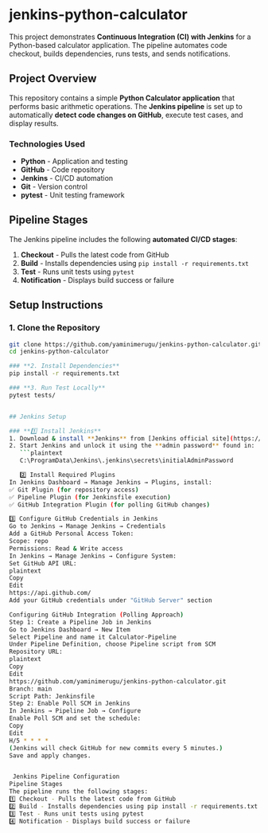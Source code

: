 # jenkins-python-calculator

This project demonstrates **Continuous Integration (CI) with Jenkins** for a Python-based calculator application. The pipeline automates code checkout, builds dependencies, runs tests, and sends notifications.

## Project Overview

This repository contains a simple **Python Calculator application** that performs basic arithmetic operations. The **Jenkins pipeline** is set up to automatically **detect code changes on GitHub**, execute test cases, and display results.

### **Technologies Used**
- **Python** - Application and testing
- **GitHub** - Code repository
- **Jenkins** - CI/CD automation
- **Git** - Version control
- **pytest** - Unit testing framework


## Pipeline Stages

The Jenkins pipeline includes the following **automated CI/CD stages**:

1. **Checkout** - Pulls the latest code from GitHub
2. **Build** - Installs dependencies using `pip install -r requirements.txt`
3. **Test** - Runs unit tests using `pytest`
4. **Notification** - Displays build success or failure

## Setup Instructions

### **1. Clone the Repository**
```bash
git clone https://github.com/yaminimerugu/jenkins-python-calculator.git
cd jenkins-python-calculator

### **2. Install Dependencies**
pip install -r requirements.txt

### **3. Run Test Locally**
pytest tests/


## Jenkins Setup

### **1️⃣ Install Jenkins**
1. Download & install **Jenkins** from [Jenkins official site](https://www.jenkins.io/download/).
2. Start Jenkins and unlock it using the **admin password** found in:
   ```plaintext
   C:\ProgramData\Jenkins\.jenkins\secrets\initialAdminPassword

   2️⃣ Install Required Plugins
In Jenkins Dashboard → Manage Jenkins → Plugins, install:
✅ Git Plugin (for repository access)
✅ Pipeline Plugin (for Jenkinsfile execution)
✅ GitHub Integration Plugin (for polling GitHub changes)

3️⃣ Configure GitHub Credentials in Jenkins
Go to Jenkins → Manage Jenkins → Credentials
Add a GitHub Personal Access Token:
Scope: repo
Permissions: Read & Write access
In Jenkins → Manage Jenkins → Configure System:
Set GitHub API URL:
plaintext
Copy
Edit
https://api.github.com/
Add your GitHub credentials under "GitHub Server" section

Configuring GitHub Integration (Polling Approach)
Step 1: Create a Pipeline Job in Jenkins
Go to Jenkins Dashboard → New Item
Select Pipeline and name it Calculator-Pipeline
Under Pipeline Definition, choose Pipeline script from SCM
Repository URL:
plaintext
Copy
Edit
https://github.com/yaminimerugu/jenkins-python-calculator.git
Branch: main
Script Path: Jenkinsfile
Step 2: Enable Poll SCM in Jenkins
In Jenkins → Pipeline Job → Configure
Enable Poll SCM and set the schedule:
Copy
Edit
H/5 * * * *
(Jenkins will check GitHub for new commits every 5 minutes.)
Save and apply changes.


 Jenkins Pipeline Configuration
Pipeline Stages
The pipeline runs the following stages:
1️⃣ Checkout - Pulls the latest code from GitHub
2️⃣ Build - Installs dependencies using pip install -r requirements.txt
3️⃣ Test - Runs unit tests using pytest
4️⃣ Notification - Displays build success or failure


